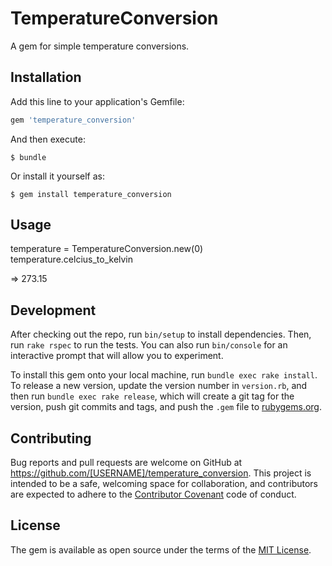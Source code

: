 # TemperatureConversion

A gem for simple temperature conversions.

## Installation

Add this line to your application's Gemfile:

```ruby
gem 'temperature_conversion'
```

And then execute:

    $ bundle

Or install it yourself as:

    $ gem install temperature_conversion

## Usage

temperature = TemperatureConversion.new(0)
temperature.celcius_to_kelvin

=> 273.15

## Development

After checking out the repo, run `bin/setup` to install dependencies. Then, run `rake rspec` to run the tests. You can also run `bin/console` for an interactive prompt that will allow you to experiment.

To install this gem onto your local machine, run `bundle exec rake install`. To release a new version, update the version number in `version.rb`, and then run `bundle exec rake release`, which will create a git tag for the version, push git commits and tags, and push the `.gem` file to [rubygems.org](https://rubygems.org).

## Contributing

Bug reports and pull requests are welcome on GitHub at https://github.com/[USERNAME]/temperature_conversion. This project is intended to be a safe, welcoming space for collaboration, and contributors are expected to adhere to the [Contributor Covenant](contributor-covenant.org) code of conduct.


## License

The gem is available as open source under the terms of the [MIT License](http://opensource.org/licenses/MIT).

